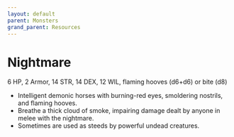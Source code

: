 ```yaml
---
layout: default
parent: Monsters
grand_parent: Resources
---
```


# Nightmare

6 HP, 2 Armor, 14 STR, 14 DEX, 12 WIL, flaming hooves (d6+d6) or bite (d8)

- Intelligent demonic horses with burning-red eyes, smoldering nostrils, and flaming hooves.
- Breathe a thick cloud of smoke, impairing damage dealt by anyone in melee with the nightmare.
- Sometimes are used as steeds by powerful undead creatures.


